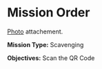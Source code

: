 # Mission Order

[Photo](Search_for_the_green_barrel.jpg) attachement.

**Mission Type:** Scavenging

**Objectives:** Scan the QR Code
